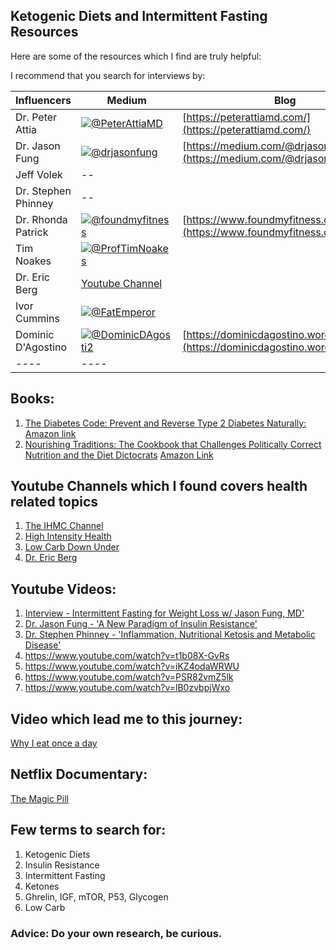 ## Ketogenic Diets and Intermittent Fasting Resources
Here are some of the resources which I find are truly helpful:

I recommend that you search for interviews by:

| Influencers | Medium  | Blog |
|--- |--- |--- |
| Dr. Peter Attia |[![@PeterAttiaMD][t]](https://twitter.com/PeterAttiaMD) | [https://peterattiamd.com/](https://peterattiamd.com/)|
| Dr. Jason Fung | [![@drjasonfung][t]](https://twitter.com/drjasonfung) | [https://medium.com/@drjasonfung](https://medium.com/@drjasonfung)|
| Jeff Volek | -- |
| Dr. Stephen Phinney | -- |
| Dr. Rhonda Patrick| [![@foundmyfitness][t]](https://twitter.com/foundmyfitness) | [https://www.foundmyfitness.com/](https://www.foundmyfitness.com/) |
| Tim Noakes | [![@ProfTimNoakes][t]](https://twitter.com/ProfTimNoakes)| |
| Dr. Eric Berg | [Youtube Channel](https://www.youtube.com/channel/UC3w193M5tYPJqF0Hi-7U-2g)  | |
| Ivor Cummins| [![@FatEmperor][t]](https://twitter.com/FatEmperor)| |
| Dominic D'Agostino | [![@DominicDAgosti2][t]](https://twitter.com/DominicDAgosti2) | [https://dominicdagostino.wordpress.com/](https://dominicdagostino.wordpress.com/) |
|----|----|

## Books:
1. [The Diabetes Code: Prevent and Reverse Type 2 Diabetes Naturally:](https://www.amazon.com/Diabetes-Code-Prevent-Reverse-Naturally-ebook/dp/B0795BLS8D/) [Amazon link](https://www.amazon.com/Diabetes-Code-Prevent-Reverse-Naturally-ebook/dp/B0795BLS8D/)
1. [Nourishing Traditions: The Cookbook that Challenges Politically Correct Nutrition and the Diet Dictocrats](https://www.amazon.com/dp/B00276HAWG/) [Amazon Link](https://www.amazon.com/dp/B00276HAWG/)

## Youtube Channels which I found covers health related topics
1. [The IHMC Channel](https://www.youtube.com/user/TheIHMC/videos) 
1. [High Intensity Health](https://www.youtube.com/user/highintensityhealth/videos)
1. [Low Carb Down Under](https://www.youtube.com/user/lowcarbdownunder/videos)
1. [Dr. Eric Berg](https://www.youtube.com/channel/UC3w193M5tYPJqF0Hi-7U-2g)

## Youtube Videos:
1. [Interview - Intermittent Fasting for Weight Loss w/ Jason Fung, MD'](https://www.youtube.com/watch?v=v9Aw0P7GjHE)
1. [Dr. Jason Fung - 'A New Paradigm of Insulin Resistance'](https://www.youtube.com/watch?v=eUiSCEBGxXk)
1. [Dr. Stephen Phinney - 'Inflammation, Nutritional Ketosis and Metabolic Disease'](https://www.youtube.com/watch?v=A5_R13Luit0)
1. https://www.youtube.com/watch?v=t1b08X-GvRs 
1. https://www.youtube.com/watch?v=iKZ4odaWRWU 
1. https://www.youtube.com/watch?v=PSR82vmZ5lk 
1. https://www.youtube.com/watch?v=lB0zvbpjWxo 

## Video which lead me to this journey: 
[Why I eat once a day](https://www.youtube.com/watch?v=PKfR6bAXr-c)

## Netflix Documentary:
[The Magic Pill](https://www.netflix.com/title/80238655)

## Few terms to search for:
1. Ketogenic Diets
1. Insulin Resistance
1. Intermittent Fasting
1. Ketones
1. Ghrelin, IGF, mTOR, P53, Glycogen
1. Low Carb

### Advice: Do your own research, be curious.

[t]: http://i.imgur.com/tXSoThF.png
[yt]: https://upload.wikimedia.org/wikipedia/commons/8/8b/YouTube_dark_icon_%282017%29.svg

